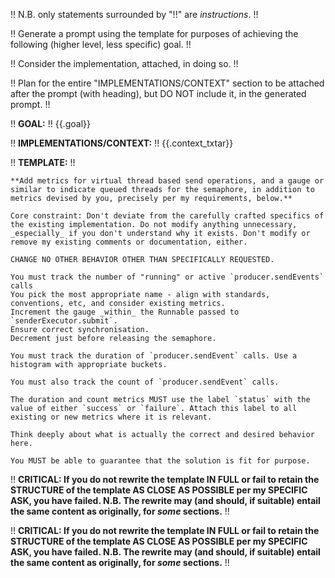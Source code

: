 !! N.B. only statements surrounded by "!!" are _instructions_. !!

!! Generate a prompt using the template for purposes of achieving the following (higher level, less specific) goal. !!

!! Consider the implementation, attached, in doing so. !!

!! Plan for the entire "IMPLEMENTATIONS/CONTEXT" section to be attached after the prompt (with heading), but DO NOT include it, in the generated prompt. !!

!! **GOAL:** !!
{{.goal}}

!! **IMPLEMENTATIONS/CONTEXT:** !!
{{.context_txtar}}

!! **TEMPLATE:** !!
``````
**Add metrics for virtual thread based send operations, and a gauge or similar to indicate queued threads for the semaphore, in addition to metrics devised by you, precisely per my requirements, below.**

Core constraint: Don't deviate from the carefully crafted specifics of the existing implementation. Do not modify anything unnecessary, _especially_ if you don't understand why it exists. Don't modify or remove my existing comments or documentation, either.

CHANGE NO OTHER BEHAVIOR OTHER THAN SPECIFICALLY REQUESTED.

You must track the number of "running" or active `producer.sendEvents` calls
You pick the most appropriate name - align with standards, conventions, etc, and consider existing metrics.
Increment the gauge _within_ the Runnable passed to `senderExecutor.submit`.
Ensure correct synchronisation.
Decrement just before releasing the semaphore.

You must track the duration of `producer.sendEvent` calls. Use a histogram with appropriate buckets.

You must also track the count of `producer.sendEvent` calls.

The duration and count metrics MUST use the label `status` with the value of either `success` or `failure`. Attach this label to all existing or new metrics where it is relevant.

Think deeply about what is actually the correct and desired behavior here.

You MUST be able to guarantee that the solution is fit for purpose.

``````

!! **CRITICAL: If you do not rewrite the template IN FULL or fail to retain the STRUCTURE of the template AS CLOSE AS POSSIBLE per my SPECIFIC ASK, you have failed. N.B. The rewrite may (and should, if suitable) entail the same content as originally, for _some_ sections.** !!

!! **CRITICAL: If you do not rewrite the template IN FULL or fail to retain the STRUCTURE of the template AS CLOSE AS POSSIBLE per my SPECIFIC ASK, you have failed. N.B. The rewrite may (and should, if suitable) entail the same content as originally, for _some_ sections.** !!
